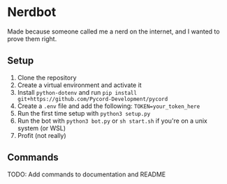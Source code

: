 # Nerdbot

Made because someone called me a nerd on the internet, and I wanted to prove them right.

## Setup

1. Clone the repository
2. Create a virtual environment and activate it
3. Install `python-dotenv` and run `pip install git+https://github.com/Pycord-Development/pycord`
4. Create a `.env` file and add the following: `TOKEN=your_token_here`
5. Run the first time setup with `python3 setup.py`
6. Run the bot with `python3 bot.py` or `sh start.sh` if you're on a unix system (or WSL)
7. Profit (not really)

## Commands

TODO: Add commands to documentation and README
